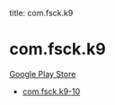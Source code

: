 title: com.fsck.k9
# com.fsck.k9


[Google Play Store](https://play.google.com/store/apps/details?id=com.fsck.k9)


* [com.fsck.k9-10](./com.fsck.k9-10/)